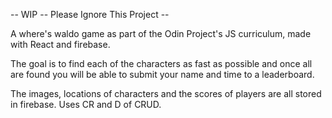 -- WIP -- Please Ignore This Project --

A where's waldo game as part of the Odin Project's JS curriculum, made with React and firebase.

The goal is to find each of the characters as fast as possible and once all are found you will be able to submit your name and time to a leaderboard.

The images, locations of characters and the scores of players are all stored in firebase. Uses CR and D of CRUD.
